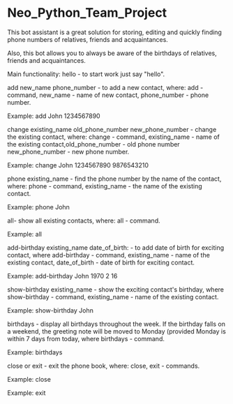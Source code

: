# Neo_Python_Team_Project

This bot assistant is a great solution for storing, editing and quickly finding phone numbers of relatives, friends and acquaintances.

Also, this bot allows you to always be aware of the birthdays of relatives, friends and acquaintances.

Main functionality: hello - to start work just say "hello".

add new_name phone_number - to add a new contact, where: add - command, new_name - name of new contact, phone_number - phone number.

Example: add John 1234567890

change existing_name old_phone_number new_phone_number - change the existing contact, where: change - command, existing_name - name of the existing contact,old_phone_number - old phone number new_phone_number - new phone number.

Example: change John 1234567890 9876543210

phone existing_name - find the phone number by the name of the contact, where: phone - command, existing_name - the name of the existing contact.

Example: phone John

all- show all existing contacts, where: all - command.

Example: all

add-birthday existing_name date_of_birth: - to add date of birth for exciting contact, where add-birthday - command, existing_name - name of the existing contact, date_of_birth - date of birth for exciting contact.

Example: add-birthday John 1970 2 16

show-birthday existing_name - show the exciting contact's birthday, where show-birthday - command, existing_name - name of the existing contact.

Example: show-birthday John

birthdays - display all birthdays throughout the week. If the birthday falls on a weekend, the greeting note will be moved to Monday (provided Monday is within 7 days from today, where birthdays - command.

Example: birthdays

close or exit - exit the phone book, where: close, exit - commands.

Example: close

Example: exit
